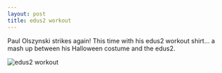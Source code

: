 ```yaml
---
layout: post
title: edus2 workout
---
```

Paul Olszynski strikes again!  This time with his edus2 workout shirt... a mash up between his Halloween costume and the edus2.

![edus2 workout](https://github.com/asclepius/edus2/wiki/Edus2-costume-mashup)


